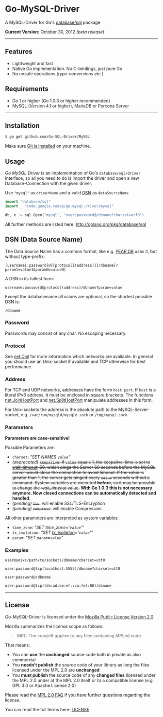 # Go-MySQL-Driver

A MySQL-Driver for Go's [database/sql](http://golang.org/pkg/database/sql) package

**Current Version:** October 30, 2012 *(beta release)*

---------------------------------------

## Features
  * Lightweight and fast
  * Native Go implementation. No C-bindings, just pure Go
  * No unsafe operations *(type-conversions etc.)*

## Requirements
  * Go 1 or higher (Go 1.0.3 or higher recommended)
  * MySQL (Version 4.1 or higher), MariaDB or Percona Server

---------------------------------------

## Installation
```bash
$ go get github.com/Go-SQL-Driver/MySQL
```
Make sure [Git is installed](http://git-scm.com/downloads) on your machine.

## Usage
_Go MySQL Driver_ is an implementation of Go's `database/sql/driver` interface, so all you need to do is import the driver and open a new Database-Connection with the given driver.

Use `"mysql"` as `driverName` and a valid [DSN](#dsn-data-source-name)  as `dataSourceName`
```go
import "database/sql"
import _ "code.google.com/p/go-mysql-driver/mysql"

db, e := sql.Open("mysql", "user:password@/dbname?charset=utf8")
```

All further methods are listed here: http://golang.org/pkg/database/sql


## DSN (Data Source Name)

The Data Source Name has a common format, like e.g. [PEAR DB](http://pear.php.net/manual/en/package.database.db.intro-dsn.php) uses it, but without type-prefix:
```
[username[:password]@][protocol[(address)]]/dbname[?param1=value1&paramN=valueN]
```

A DSN in its fullest form:
```
username:password@protocol(address)/dbname?param=value
```

Except the databasename all values are optional, so the shortest possible DSN is:
```
/dbname
```

### Password
Passwords may consist of any char. No escaping necessary.

### Protocol
See [net.Dial](http://golang.org/pkg/net/#Dial) for more information which networks are available.
In general you should use an Unix-socket if available and TCP otherwise for best performance.

### Address
For TCP and UDP networks, addresses have the form `host:port`.
If `host` is a literal IPv6 address, it must be enclosed in square brackets.
The functions [net.JoinHostPort](http://golang.org/pkg/net/#JoinHostPort) and [net.SplitHostPort](http://golang.org/pkg/net/#SplitHostPort) manipulate addresses in this form.

For Unix-sockets the address is the absolute path to the MySQL-Server-socket, e.g. `/var/run/mysqld/mysqld.sock` or `/tmp/mysql.sock`.

### Parameters
**Parameters are case-sensitive!**

Possible Parameters are:
  * `charset`: *"SET NAMES `value`"*
  * _(deprecated)_ <s>`keepalive`: If `value` equals 1, the keepalive-time is set to [wait_timeout](https://dev.mysql.com/doc/refman/5.5/en/server-system-variables.html#sysvar_wait_timeout)-60, which pings the Server 60 seconds before the MySQL server would close the connection to avoid timeout. If the value is greater than 1, the server gets pinged every `value` seconds without a command. System variables are executed **before**, so it may be possible to change the *wait_timeout* value.</s> **With Go 1.0.3 this is not necessary anymore. Now closed connections can be automatically detected and handled.**
  * _(pending)_ <s>`tls`</s>: will enable SSL/TLS-Encryption 
  * _(pending)_ <s>`compress`</s>: will enable Compression 

All other parameters are interpreted as system variables:
  * `time_zone`: *"SET time_zone='`value`'"*
  * `tx_isolation`: *"SET [tx_isolation](https://dev.mysql.com/doc/refman/5.5/en/server-system-variables.html#sysvar_tx_isolation)='`value`'"*
  * `param`: *"SET `param`=`value`"*

### Examples
```
user@unix(/path/to/socket)/dbname?charset=utf8
```

```
user:password@tcp(localhost:5555)/dbname?charset=utf8
```

```
user:password@/dbname
```

```
user:password@tcp([de:ad:be:ef::ca:fe]:80)/dbname
```

---------------------------------------

## License
Go-MySQL-Driver is licensed under the [Mozilla Public License Version 2.0](https://raw.github.com/Go-SQL-Driver/MySQL/master/LICENSE)

Mozilla summarizes the license scope as follows:
> MPL: The copyleft applies to any files containing MPLed code.


That means:
  * You can **use** the **unchanged** source code both in private as also commercial
  * You **needn't publish** the source code of your library as long the files licensed under the MPL 2.0 are **unchanged**
  * You **must publish** the source code of any **changed files** licensed under the MPL 2.0 under a) the MPL 2.0 itself or b) a compatible license (e.g. GPL 3.0 or Apache License 2.0)

Please read the [MPL 2.0 FAQ](http://www.mozilla.org/MPL/2.0/FAQ.html) if you have further questions regarding the license. 

You can read the full terms here: [LICENSE](https://raw.github.com/Go-SQL-Driver/MySQL/master/LICENSE)
